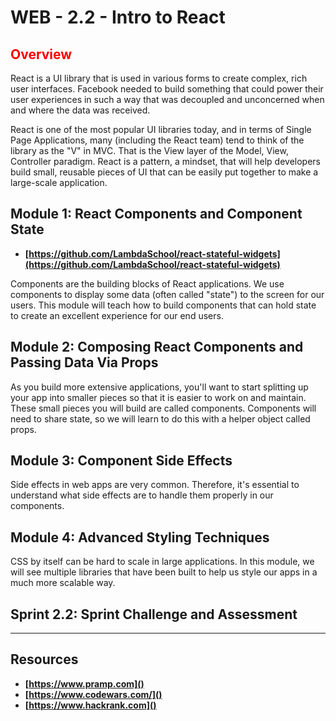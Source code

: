 # WEB - 2.2 - Intro to React

## <span style="color:red">Overview</span>

React is a UI library that is used in various forms to create complex, rich user interfaces. Facebook needed to build something that could power their user experiences in such a way that was decoupled and unconcerned when and where the data was received.

React is one of the most popular UI libraries today, and in terms of Single Page Applications, many (including the React team) tend to think of the library as the "V" in MVC. That is the View layer of the Model, View, Controller paradigm. React is a pattern, a mindset, that will help developers build small, reusable pieces of UI that can be easily put together to make a large-scale application.

## Module 1: React Components and Component State

-   **[https://github.com/LambdaSchool/react-stateful-widgets](https://github.com/LambdaSchool/react-stateful-widgets)**

Components are the building blocks of React applications. We use components to display some data (often called "state") to the screen for our users. This module will teach how to build components that can hold state to create an excellent experience for our end users.

## Module 2: Composing React Components and Passing Data Via Props

As you build more extensive applications, you'll want to start splitting up your app into smaller pieces so that it is easier to work on and maintain. These small pieces you will build are called components. Components will need to share state, so we will learn to do this with a helper object called props.

## Module 3: Component Side Effects

Side effects in web apps are very common. Therefore, it's essential to understand what side effects are to handle them properly in our components.

## Module 4: Advanced Styling Techniques

CSS by itself can be hard to scale in large applications. In this module, we will see multiple libraries that have been built to help us style our apps in a much more scalable way.

## Sprint 2.2: Sprint Challenge and Assessment



-------------------------------------------------------------------

## Resources
 
-   **[https://www.pramp.com]()**
-   **[https://www.codewars.com/]()**
-   **[https://www.hackrank.com]()**
